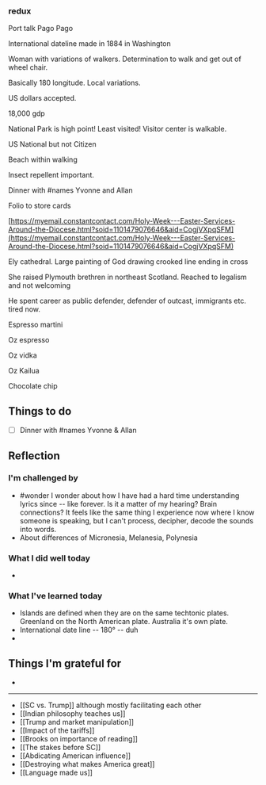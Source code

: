 
### redux

Port talk Pago Pago

International dateline made in 1884 in Washington

Woman with variations of walkers. Determination to walk and get out of wheel chair.

Basically 180 longitude. Local variations.

US dollars accepted.

18,000 gdp

National Park is high point! Least visited! Visitor center is walkable.

US National but not Citizen

Beach within walking

Insect repellent important.

Dinner with #names Yvonne and Allan

Folio to store cards

[https://myemail.constantcontact.com/Holy-Week---Easter-Services-Around-the-Diocese.html?soid=1101479076646&aid=CogjVXpqSFM](https://myemail.constantcontact.com/Holy-Week---Easter-Services-Around-the-Diocese.html?soid=1101479076646&aid=CogjVXpqSFM)

Ely cathedral. Large painting of God drawing crooked line ending in cross

She raised Plymouth brethren in northeast Scotland. Reached to legalism and not welcoming

He spent career as public defender, defender of outcast, immigrants etc. tired now.

Espresso martini

Oz espresso

Oz vidka

Oz Kailua

Chocolate chip


## Things to do

- [ ] Dinner with #names Yvonne & Allan

## Reflection


### I'm challenged by

- #wonder I wonder about how I have had a hard time understanding lyrics since -- like forever. Is it a matter of my hearing? Brain connections? It feels like the same thing I experience now where I know someone is speaking, but I can't process, decipher, decode the sounds into words.  
- About differences of Micronesia, Melanesia, Polynesia

### What I did well today

- 

### What I've learned today

- Islands are defined when they are on the same techtonic plates. Greenland on the North American plate. Australia it's own plate.
- International date line -- 180° -- duh
- 

## Things I'm grateful for

- 

---
- [[SC vs. Trump]] although mostly facilitating each other
- [[Indian philosophy teaches us]]
- [[Trump and market manipulation]]
- [[Impact of the tariffs]]
- [[Brooks on importance of reading]]
- [[The stakes before SC]]
- [[Abdicating American influence]]
- [[Destroying what makes America great]]
- [[Language made us]] 